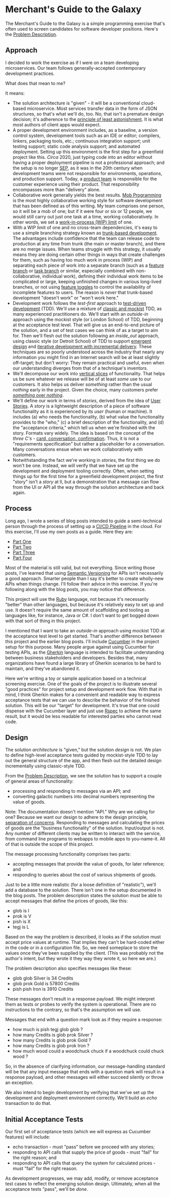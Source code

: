 # Merchant's Guide to the Galaxy

The Merchant's Guide to the Galaxy is a simple programming exercise that's often used to screen candidates for software developer positions. Here's the [Problem Description](ProblemDescription.md).  

## Approach

I decided to work the exercise as if I were on a team developing microservices. Our team follows generally-accepted contemporary development practices. 

What does that mean to me? 

It means:

- The solution architecture is "given" - it will be a conventional cloud-based microservice. Most services transfer data in the form of JSON structures, so that's what we'll do, too. No, that isn't a premature design decision; it's adherence to the [principle of least astonishment](https://psychology.wikia.org/wiki/Principle_of_least_astonishment). It is what most authors of client apps would expect.
- A proper development environment includes, as a baseline, a version control system, development tools such as an IDE or editor; compilers, linkers, packaging tools, etc.; continuous integration support; unit testing support; static code analysis support; and automated deployment. Setting up this environment is the first step for a greenfield project like this. _Circa_ 2020, just typing code into an editor without having a proper deployment pipeline is not a professional approach; and the setup is no longer [SEP](https://en.wikipedia.org/wiki/Somebody_else%27s_problem), as it was in the 20th century when development teams were not responsible for environments, operations, and production support. Today, a [product team](https://uxplanet.org/10-things-that-characterize-a-modern-product-team-9fb86d2956f0) is responsible for the customer experience using their product. That responsibility encompasses more than "delivery" alone.
- Collaborative work generally yields the best results. [Mob Programming](https://mobprogramming.org/) is the most highly collaborative working style for software development that has been defined as of this writing. My team comprises one person, so it will be a mob of one; but if it were four or six or 12 people, we would still carry out just one task at a time, working collaboratively. In other words, we set a [work-in-process (WIP) limit](https://kanbanize.com/kanban-resources/getting-started/what-is-wip/) of one. 
- With a WIP limit of one and no cross-team dependencies, it's easy to use a simple branching strategy known as [trunk-based development](https://trunkbaseddevelopment.com/). The advantages include confidence that the team can release code to production at any time from trunk (the main or master branch), and there are no merge issues. When teams struggle with this strategy, it usually means they are doing certain other things in ways that create challenges for them, such as having too much work in process (WIP) and separating each piece of work into a separate branch (such as a [feature branch](https://www.atlassian.com/git/tutorials/comparing-workflows/feature-branch-workflow) or [task branch](https://stackoverflow.com/questions/22098634/how-to-do-a-branch-per-task-strategy-with-git) or similar, especially combined with non-collaborative, individual work), defining their individual work items to be complicated or large, keeping unfinished changes in various long-lived branches, or not using [feature toggles](https://www.martinfowler.com/articles/feature-toggles.html) to control the availability of incomplete features to users. The reason is _never_ that trunk-based development "doesn't work" or "won't work here." 
- Development work follows the _test-first_ approach to [test-driven development](https://en.wikipedia.org/wiki/Test-driven_development) (TDD). We'll use a mixture of [classic and mockist](https://paulbellamy.com/2018/12/testing-with-intent-5-two-schools-of-tdd) TDD, as many experienced practitioners do. We'll start with an _outside-in_ approach using the mockist style (or London School) of TDD, beginning at the acceptance test level. That will give us an end-to-end picture of the solution, and a set of test cases we can think of as a target to aim for. Then we'll flesh out the solution following an _inside_out_ approach, using classic style (or Detroit School) of TDD to support [emergent design](https://en.wikipedia.org/wiki/Emergent_Design) and [iterative development with incremental delivery](https://en.wikipedia.org/wiki/Iterative_and_incremental_development). These techniques are so poorly understood across the industry that nearly any information you might find in an Internet search will be at least slightly off-target; but don't worry: They remain practical and useful, even when our understanding diverges from that of a technique's inventors. 
- We'll decompose our work into [vertical slices](https://en.wikipedia.org/wiki/Vertical_slice) of functionality. That helps us be sure whatever we release will be of at least _some_ use to our customers. It also helps us deliver _something_ rather than the usual _nothing_ early in the project. Given the choice, many customers prefer [_something_ over _nothing_](https://pragprog.com/book/rjnsd/the-nature-of-software-development).
- We'll define our work in terms of _stories_, derived from the idea of [User Stories](https://en.wikipedia.org/wiki/User_story). A _story_ is a lightweight description of a piece of software functionality as it is experienced by its _user_ (human or machine). It includes (a) who needs the functionality, (b) what value the functionality provides to the "who," (c) a brief description of the functionality, and (d) the "acceptance criteria," which tell us when we're finished with the story. Formats vary widely. The idea is based on the concept of the _three C's_ - [card, conversation, confirmation](https://ronjeffries.com/xprog/articles/expcardconversationconfirmation/). Thus, it is not a "requirements specification" but rather a placeholder for a conversation. Many conversations ensue when we work collaboratively with customers. 
- Notwithstanding the fact we're working in _stories_, the first thing we do won't be one. Instead, we will verify that we have set up the development and deployment tooling correctly. Often, when setting things up for the first time for a greenfield development project, the first "story" isn't a _story_ at ll, but a demonstration that a message can flow from the UI or API all the way through the solution architecture and back again. 

## Process 

Long ago, I wrote a series of blog posts intended to guide a semi-technical person through the process of setting up a [CI/CD Pipeline](https://semaphoreci.com/blog/cicd-pipeline) in the cloud. For this exercise, I'll use my own posts as a guide. Here they are:

- [Part One](https://www.leadingagile.com/2018/06/build-a-ci-cd-pipeline-in-the-cloud-part-one/)
- [Part Two](https://www.leadingagile.com/2018/06/build-a-ci-cd-pipeline-in-the-cloud-part-two/)
- [Part Three](https://www.leadingagile.com/2018/06/build-a-ci-cd-pipeline-in-the-cloud-part-three/)
- [Part Four](https://www.leadingagile.com/2018/06/build-a-ci-cd-pipeline-in-the-cloud-part-four/)

Most of the material is still valid, but not everything. Since writing those posts, I've learned that using [Semantic Versioning](https://semver.org/) for APIs isn't necessarily a good approach. Smarter people than I say it's better to create wholly-new APIs when things change. I'll follow their advice in this exercise. If you're following along with the blog posts, you may notice that difference. 

This project will use the [Ruby](https://www.ruby-lang.org/en/) language, not because it's necessarily "better" than other languages, but because it's relatively easy to set up and use. It doesn't require the same amount of scaffolding and tooling as languages like, for instance, Java or C#. I don't want to get bogged down with that sort of thing in this project. 

I mentioned that I want to take an _outside-in_ approach using mockist TDD at the acceptance test level to get started. That's another difference between this project and the earlier blog posts. I'll include [Cucumber](https://github.com/cucumber/cucumber-ruby) in the project setup for this purpose. Many people argue against using Cucumber for testing APIs, as the [Gherkin](http://docs.behat.org/en/v2.5/guides/1.gherkin.html) language is intended to facilitate understanding between business stakeholders and developers. Besides that, many organizations have found a large library of Gherkin scenarios to be hard to maintain, and they've abandoned it. 

Here we're writing a toy or sample application based on a technical screening exercise. One of the goals of the project is to illustrate several "good practices" for project setup and development work flow. With that in mind, I think Gherkin makes for a convenient and readable way to express acceptance tests that we can use to describe the behavior of the finished solution. This will be our "target" for development. It's true that one could dispense with the Cucumber layer and just use [Rspec](https://rspec.info/) to achieve the same result, but it would be less readable for interested parties who cannot read code. 

## Design 

The solution _architecture_ is "given," but the solution _design_ is not. We plan to define high-level acceptance tests guided by mockist-style TDD to lay out the general structure of the app, and then flesh out the detailed design incrementally using classic-style TDD. 

From the [Problem Description](ProblemDescription.md), we see the solution has to support a couple of general areas of functionality: 

- processing and responding to messages via an API; and 
- converting galactic numbers into decimal numbers representing the value of goods.

Note: The documentation doesn't mention "API." Why are we calling for one? Because we want our design to adhere to the design principle, [separation of concerns](https://en.wikipedia.org/wiki/Separation_of_concerns). Responding to messages and calculating the prices of goods are the "business functionality" of the solution. Input/output is not. Any number of different clients may be written to interact with the service, from command line programs to webapps to mobile apps to you-name-it. All of that is outside the scope of this project. 

The message processing functionality comprises two parts: 

- accepting messages that provide the value of goods, for later reference; and 
- responding to queries about the cost of various shipments of goods. 

Just to be a little more realistic (for a loose definition of "realistic"), we'll add a database to the solution. There isn't one in the setup documented in the blog posts. The problem description states the solution must be able to accept messages that define the prices of goods, like this: 

- glob is I 
- prok is V 
- pish is X 
- tegj is L 

Based on the way the problem is described, it looks as if the solution must accept price values at runtime. That implies they can't be hard-coded either in the code or in a configuration file. So, we need someplace to store the values once they've been supplied by the client. (This was probably not the author's intent, but they wrote it they way they wrote it, so here we are.)

The problem description also specifies messages like these: 

- glob glob Silver is 34 Credits
- glob prok Gold is 57800 Credits
- pish pish Iron is 3910 Credits

These messages don't result in a response payload. We might interpret them as tests or probes to verify the system is operational. There are no instructions to the contrary, so that's the assumption we will use. 

Messages that end with a question mark look as if they require a response: 

- how much is pish tegj glob glob ?
- how many Credits is glob prok Silver ?
- how many Credits is glob prok Gold ?
- how many Credits is glob prok Iron ?
- how much wood could a woodchuck chuck if a woodchuck could chuck wood ?

So, in the absence of clarifying information, our message-handling standard will be that any input message that ends with a question mark will result in a response payload, and other messages will either succeed silently or throw an exception. 

We also intend to begin development by verifying that we've set up the development and deployment environment correctly. We'll build an _echo_ transaction to do that. 

## Initial Acceptance Tests

Our first set of acceptance tests (which we will express as Cucumber features) will include: 

- echo transaction - must "pass" before we proceed with any stories;
- responding to API calls that supply the price of goods - must "fail" for the right reason; and 
- responding to API calls that query the system for calculated prices - must "fail" for the right reason.

As development progresses, we may add, modify, or remove acceptance test cases to reflect the emerging solution design. Ultimately, when all the acceptance tests "pass", we'll be _done_. 

